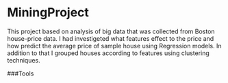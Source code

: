 # MiningProject
 This project based on analysis of big data that was collected from Boston house-price data. I had investigeted what features effect to the price and how predict the average price of sample house using Regression models. In addition to that I grouped houses according to features using clustering techniques.
 
 ###Tools
